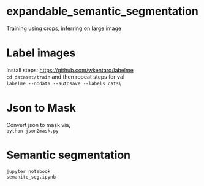 # expandable_semantic_segmentation
Training using crops, inferring on large image

# Label images
Install steps: https://github.com/wkentaro/labelme \
```cd dataset/train``` and then repeat steps for val\
```labelme --nodata --autosave --labels cats```\

# Json to Mask
Convert json to mask via,\
```python json2mask.py```

# Semantic segmentation
```jupyter notebook```\
```semanitc_seg.ipynb```



